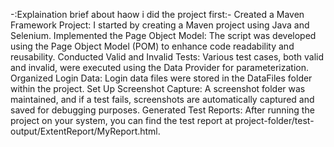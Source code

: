 -:Explaination brief about haow i did the project first:-
Created a Maven Framework Project: I started by creating a Maven project using Java and Selenium.
Implemented the Page Object Model: The script was developed using the Page Object Model (POM) to enhance code readability and reusability.
Conducted Valid and Invalid Tests: Various test cases, both valid and invalid, were executed using the Data Provider for parameterization.
Organized Login Data: Login data files were stored in the DataFiles folder within the project.
Set Up Screenshot Capture: A screenshot folder was maintained, and if a test fails, screenshots are automatically captured and saved for debugging purposes.
Generated Test Reports: After running the project on your system, you can find the test report at project-folder/test-output/ExtentReport/MyReport.html.

